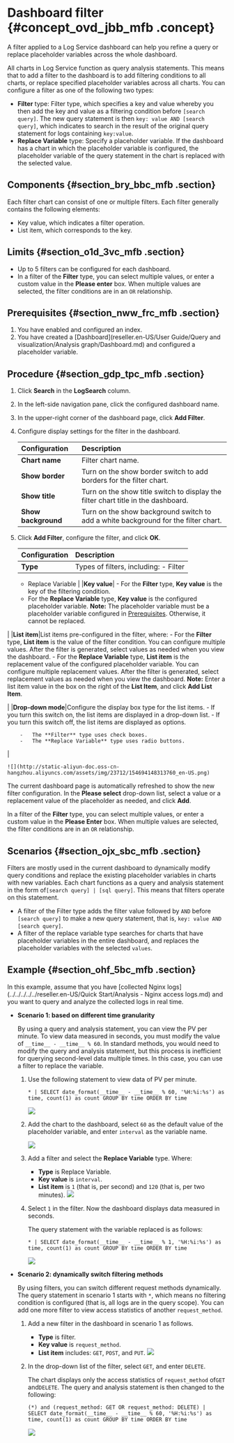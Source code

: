 # Dashboard filter {#concept_ovd_jbb_mfb .concept}

A filter applied to a Log Service dashboard can help you refine a query or replace placeholder variables across the whole dashboard.

All charts in Log Service function as query analysis statements. This means that to add a filter to the dashboard is to add filtering conditions to all charts, or replace specified placeholder variables across all charts. You can configure a filter as one of the following two types:

-   **Filter** type: Filter type, which specifies a key and value whereby you then add the key and value as a filtering condition before `[search query]`. The new query statement is then `key: value AND [search query]`, which indicates to search in the result of the original query statement for logs containing `key:value`.
-   **Replace Variable** type: Specify a placeholder variable. If the dashboard has a chart in which the placeholder variable is configured, the placeholder variable of the query statement in the chart is replaced with the selected value.

## Components {#section_bry_bbc_mfb .section}

Each filter chart can consist of one or multiple filters. Each filter generally contains the following elements:

-   Key value, which indicates a filter operation.
-   List item, which corresponds to the key.

## Limits {#section_o1d_3vc_mfb .section}

-   Up to 5 filters can be configured for each dashboard.
-   In a filter of the **Filter** type, you can select multiple values, or enter a custom value in the **Please enter** box. When multiple values are selected, the filter conditions are in an `OR` relationship.

## Prerequisites {#section_nww_frc_mfb .section}

1.  You have enabled and configured an index.
2.  You have created a [Dashboard](reseller.en-US/User Guide/Query and visualization/Analysis graph/Dashboard.md) and configured a placeholder variable.

## Procedure {#section_gdp_tpc_mfb .section}

1.  Click **Search** in the **LogSearch** column.
2.  In the left-side navigation pane, click the configured dashboard name.
3.  In the upper-right corner of the dashboard page, click **Add Filter**.
4.  Configure display settings for the filter in the dashboard.

    |Configuration|Description|
    |:------------|:----------|
    |**Chart name**|Filter chart name.|
    |**Show border**|Turn on the show border switch to add borders for the filter chart.|
    |**Show title**|Turn on the show title switch to display the filter chart title in the dashboard.|
    |**Show background**|Turn on the show background switch to add a white background for the filter chart.|

5.  Click **Add Filter**, configure the filter, and click **OK**.

    |Configuration|Description|
    |:------------|:----------|
    |**Type**|Types of filters, including:    -   Filter
    -   Replace Variable
|
    |**Key value**|     -   For the **Filter** type, **Key value** is the key of the filtering condition.
    -   For the **Replace Variable** type, **Key value** is the configured placeholder variable.
 **Note:** The placeholder variable must be a placeholder variable configured in [Prerequisites](#). Otherwise, it cannot be replaced.

 |
    |**List item**|List items pre-configured in the filter, where:    -   For the **Filter** type, **List item** is the value of the filter condition. You can configure multiple values. After the filter is generated, select values as needed when you view the dashboard.
    -   For the **Replace Variable** type, **List item** is the replacement value of the configured placeholder variable. You can configure multiple replacement values. After the filter is generated, select replacement values as needed when you view the dashboard.
**Note:** Enter a list item value in the box on the right of the **List Item**, and click **Add List Item**.

|
    |**Drop-down mode**|Configure the display box type for the list items.    -   If you turn this switch on, the list items are displayed in a drop-down list.
    -   If you turn this switch off, the list items are displayed as options.

        -   The **Filter** type uses check boxes.
        -   The **Replace Variable** type uses radio buttons.
|

    ![](http://static-aliyun-doc.oss-cn-hangzhou.aliyuncs.com/assets/img/23712/154694148313760_en-US.png)


The current dashboard page is automatically refreshed to show the new filter configuration. In the **Please select** drop-down list, select a value or a replacement value of the placeholder as needed, and click **Add**.

In a filter of the **Filter** type, you can select multiple values, or enter a custom value in the **Please Enter** box. When multiple values are selected, the filter conditions are in an `OR` relationship.

## Scenarios {#section_ojx_sbc_mfb .section}

Filters are mostly used in the current dashboard to dynamically modify query conditions and replace the existing placeholder variables in charts with new variables. Each chart functions as a query and analysis statement in the form of`[search query] | [sql query]`. This means that filters operate on this statement.

-   A filter of the Filter type adds the filter value followed by `AND` before `[search query]` to make a new query statement, that is, `key: value AND [search query]`.
-   A filter of the replace variable type searches for charts that have placeholder variables in the entire dashboard, and replaces the placeholder variables with the selected `values`.

## Example {#section_ohf_5bc_mfb .section}

In this example, assume that you have [collected Nginx logs](../../../../../reseller.en-US/Quick Start/Analysis - Nginx access logs.md) and you want to query and analyze the collected logs in real time.

-   **Scenario 1: based on different time granularity**

    By using a query and analysis statement, you can view the PV per minute. To view data measured in seconds, you must modify the value of `__time__ - __time__ % 60`. In standard methods, you would need to modify the query and analysis statement, but this process is inefficient for querying second-level data multiple times. In this case, you can use a filter to replace the variable.

    1.  Use the following statement to view data of PV per minute.

        ```
        * | SELECT date_format(__time__ - __time__ % 60, '%H:%i:%s') as time, count(1) as count GROUP BY time ORDER BY time
        ```

        ![](http://static-aliyun-doc.oss-cn-hangzhou.aliyuncs.com/assets/img/23712/154694148313756_en-US.png)

    2.  Add the chart to the dashboard, select `60` as the default value of the placeholder variable, and enter `interval` as the variable name.

        ![](http://static-aliyun-doc.oss-cn-hangzhou.aliyuncs.com/assets/img/23712/154694148313757_en-US.png)

    3.  Add a filter and select the **Replace Variable** type. Where:

        -   **Type** is Replace Variable.
        -   **Key value** is `interval`.
        -   **List item** is `1` \(that is, per second\) and `120` \(that is, per two minutes\).
        ![](http://static-aliyun-doc.oss-cn-hangzhou.aliyuncs.com/assets/img/23712/154694148413758_en-US.png)

    4.  Select `1` in the filter. Now the dashboard displays data measured in seconds.

        The query statement with the variable replaced is as follows:

        ```
        * | SELECT date_format(__time__ - __time__ % 1, '%H:%i:%s') as time, count(1) as count GROUP BY time ORDER BY time 
        ```

        ![](http://static-aliyun-doc.oss-cn-hangzhou.aliyuncs.com/assets/img/23712/154694148413759_en-US.png)

-   **Scenario 2: dynamically switch filtering methods**

    By using filters, you can switch different request methods dynamically. The query statement in scenario 1 starts with `*`, which means no filtering condition is configured \(that is, all logs are in the query scope\). You can add one more filter to view access statistics of another `request_method`.

    1.  Add a new filter in the dashboard in scenario 1 as follows.

        -   **Type** is filter.
        -   **Key value** is `request_method`.
        -   **List item** includes: `GET`, `POST`, and `PUT`.
        ![](http://static-aliyun-doc.oss-cn-hangzhou.aliyuncs.com/assets/img/23712/154694148313760_en-US.png)

    2.  In the drop-down list of the filter, select `GET`, and enter `DELETE`.

        The chart displays only the access statistics of `request_method` of`GET` and`DELETE`. The query and analysis statement is then changed to the following:

        ```
        (*) and (request_method: GET OR request_method: DELETE) | SELECT date_format(__time__ - __time__ % 60, '%H:%i:%s') as time, count(1) as count GROUP BY time ORDER BY time 
        ```

        ![](http://static-aliyun-doc.oss-cn-hangzhou.aliyuncs.com/assets/img/23712/154694148413761_en-US.png)


